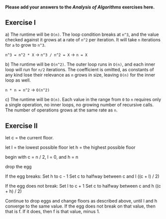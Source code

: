 #### Please add your answers to the ***Analysis of  Algorithms*** exercises here.

## Exercise I

a) The runtime will be `O(n)`. The loop condition breaks at `n^3`, and the value checked against it grows at a rate of `n^2` per iteration. It will take `n` iterations for `a` to grow to `n^3`.

`n^3 = n^2 * X` -> `n^3 / n^2 = X` -> `n = X`

b) The runtime will be `O(n^2)`. The outer loop runs in `O(n)`, and each inner loop will run for `n/2` iterations. The coefficient is omitted, as constants of any kind lose their relevance as `n` grows in size, leaving `O(n)` for the inner loop as well.

`n * n = n^2` -> `O(n^2)`


c) The runtime will be `O(n)`. Each value in the range from `0` to `n` requires only a single operation, no inner loops, no growing number of recursive calls. The number of operations grows at the same rate as `n`.

## Exercise II

let c = the current floor.

let l = the lowest possible floor
let h = the highest possible floor

begin with c = n / 2, l = 0, and h = n

drop the egg

If the egg breaks:
  Set h to c - 1
  Set c to halfway between c and l ((c + l) / 2)

If the egg does not break:
  Set l to c + 1
  Set c to halfway between c and h ((c + h) / 2)

Continue to drop eggs and change floors as described above, until l and h converge to the same value. If the egg does not break on that value, then that is f. If it does, then f is that value, minus 1.